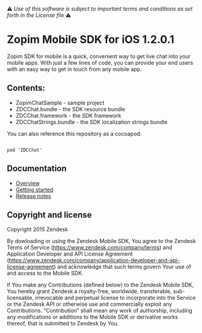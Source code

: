 :warning: *Use of this software is subject to important terms and conditions as set forth in the License file* :warning:

# Zopim Mobile SDK for iOS 1.2.0.1

Zopim SDK for mobile is a quick, convenient way to get live chat into your mobile apps. With just a few lines of code, you can provide your end users with an easy way to get in touch from any mobile app.

## Contents:

* ZopimChatSample - sample project
* ZDCChat.bundle - the SDK resource bundle
* ZDCChat.framework - the SDK framework
* ZDCChatStrings.bundle - the SDK localization strings bundle

You can also reference this repository as a cocoapod:


````

pod 'ZDCChat'

````

## Documentation

* [Overview](https://developer.zendesk.com/embeddables/docs/ios-chat-sdk/overview)
* [Getting started](https://developer.zendesk.com/embeddables/docs/ios-chat-sdk/gettingstarted)
* [Release notes](https://developer.zendesk.com/embeddables/docs/ios-chat-sdk/releasenotes)


## Copyright and license

Copyright 2015 Zendesk

By dowloading or using the Zendesk Mobile SDK, You agree to the Zendesk Terms of Service
(https://www.zendesk.com/company/terms) and Application Developer and API License Agreement (https://www.zendesk.com/company/application-developer-and-api-license-agreement) and
acknowledge that such terms govern Your use of and access to the Mobile SDK.

If You make any Contributions (defined below) to the Zendesk Mobile SDK,
You hereby grant Zendesk a royalty-free, worldwide, transferable, sub-licensable,
irrevocable and perpetual license to incorporate into the Service or the Zendesk API
or otherwise use and commercially exploit any Contributions. “Contribution” shall mean
any work of authorship, including any modifications or additions to the Mobile SDK
or derivative works thereof, that is submitted to Zendesk by You.
